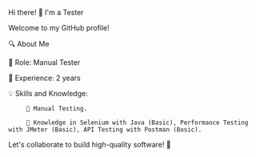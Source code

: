 Hi there! 👋 I'm a Tester

Welcome to my GitHub profile! 

🔍 About Me

  📌 Role: Manual Tester
  
  🚀 Experience: 2 years 

  💡 Skills and Knowledge:

         🎯 Manual Testing.
          
         🎯 Knowledge in Selenium with Java (Basic), Performance Testing with JMeter (Basic), API Testing with Postman (Basic).

Let's collaborate to build high-quality software! 🚀


